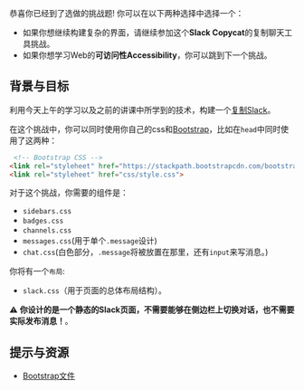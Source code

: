 恭喜你已经到了选做的挑战题! 你可以在以下两种选择中选择一个：
- 如果你想继续构建复杂的界面，请继续参加这个**Slack Copycat**的复制聊天工具挑战。
- 如果你想学习Web的**可访问性Accessibility**，你可以跳到下一个挑战。

## 背景与目标

利用今天上午的学习以及之前的讲课中所学到的技术，构建一个[复制Slack](https://lewagon.github.io/bootstrap-challenges/12-Slack/)。

在这个挑战中，你可以同时使用你自己的css和[Bootstrap](https://getbootstrap.com/)，比如在`head`中同时使用了这两种：

```html
 <!-- Bootstrap CSS -->
<link rel="styleheet" href="https://stackpath.bootstrapcdn.com/bootstrap/4.5.2/css/bootstrap.min.css">
<link rel="styleheet" href="css/style.css">
```

对于这个挑战，你需要的组件是：

- `sidebars.css`
- `badges.css`
- `channels.css`
- `messages.css`(用于单个`.message`设计)
- `chat.css`(白色部分，`.message`将被放置在那里，还有`input`来写消息。)

你将有一个`布局`:

- `slack.css`（用于页面的总体布局结构）。

⚠️ **你设计的是一个静态的Slack页面，不需要能够在侧边栏上切换对话，也不需要实际发布消息！**。

## 提示与资源

- [Bootstrap文件](https://getbootstrap.com/)
